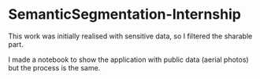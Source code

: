 # SemanticSegmentation-Internship

This work was initially realised with sensitive data, so I filtered the sharable part. 

I made a notebook to show the application with public data (aerial photos) but the process is the same.
